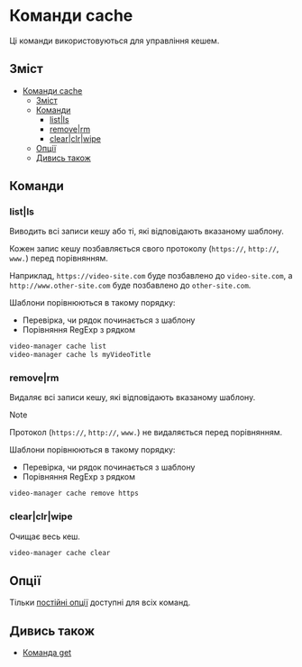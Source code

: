 <!-- markdownlint-disable MD013 -->

# Команди cache

Ці команди використовуються для управління кешем.

## Зміст

<!--toc:start-->
- [Команди cache](#команда-cache)
  - [Зміст](#зміст)
  - [Команди](#команди)
    - [list|ls <pattern>](#listls-pattern)
    - [remove|rm <pattern>](#removerm-pattern)
    - [clear|clr|wipe](#clearclrwipe)
  - [Опції](#опції)
  - [Дивись також](#дивись-також)
<!--toc:end-->

## Команди

### list|ls <pattern>

Виводить всі записи кешу або ті, які відповідають вказаному шаблону.

Кожен запис кешу позбавляється свого протоколу (`https://`, `http://`, `www.`) перед порівнянням.

Наприклад, `https://video-site.com` буде позбавлено до `video-site.com`, а `http://www.other-site.com` буде позбавлено до `other-site.com`.

Шаблони порівнюються в такому порядку:

- Перевірка, чи рядок починається з шаблону
- Порівняння RegExp з рядком

```sh
video-manager cache list
video-manager cache ls myVideoTitle
```

### remove|rm <pattern>

Видаляє всі записи кешу, які відповідають вказаному шаблону.

> [!NOTE]
> Протокол (`https://`, `http://`, `www.`) не видаляється перед порівнянням.

Шаблони порівнюються в такому порядку:

- Перевірка, чи рядок починається з шаблону
- Порівняння RegExp з рядком

```sh
video-manager cache remove https
```

### clear|clr|wipe

Очищає весь кеш.

```sh
video-manager cache clear
```

## Опції

Тільки [постійні опції](./index.md#постійні-опції) доступні для всіх команд.

## Дивись також

- [Команда get](./get.md)
